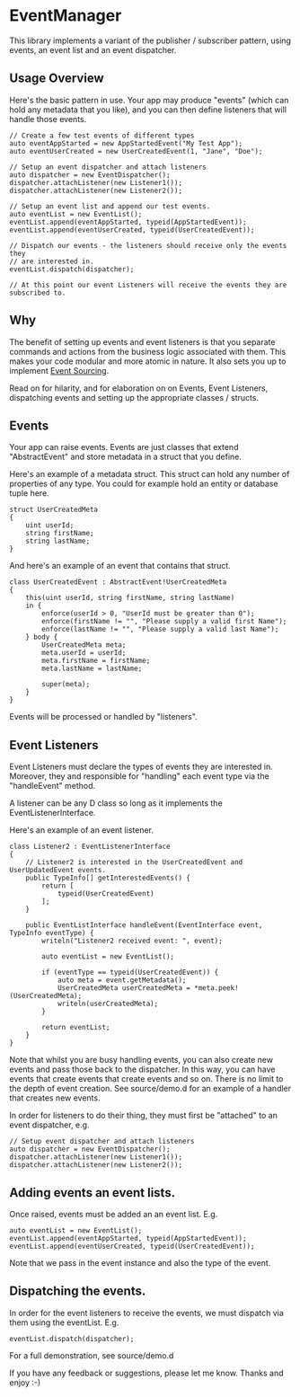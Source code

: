 # EventManager

This library implements a variant of the publisher / subscriber pattern, using events, an event list and an event dispatcher.

## Usage Overview

Here's the basic pattern in use.  Your app may produce "events" (which can hold any metadata that you like), 
and you can then define listeners that will handle those events.

```
// Create a few test events of different types
auto eventAppStarted = new AppStartedEvent("My Test App");
auto eventUserCreated = new UserCreatedEvent(1, "Jane", "Doe");

// Setup an event dispatcher and attach listeners
auto dispatcher = new EventDispatcher();
dispatcher.attachListener(new Listener1());
dispatcher.attachListener(new Listener2());

// Setup an event list and append our test events.
auto eventList = new EventList();
eventList.append(eventAppStarted, typeid(AppStartedEvent));
eventList.append(eventUserCreated, typeid(UserCreatedEvent));

// Dispatch our events - the listeners should receive only the events they
// are interested in.
eventList.dispatch(dispatcher);

// At this point our event Listeners will receive the events they are subscribed to.
```

## Why

The benefit of setting up events and event listeners is that you separate commands and actions from the business logic associated with them.
This makes your code modular and more atomic in nature.  It also sets you up to implement [Event Sourcing](https://martinfowler.com/eaaDev/EventSourcing.html).

Read on for hilarity, and for elaboration on on Events, Event Listeners, dispatching events and setting up the appropriate classes / structs.

## Events

Your app can raise events.  Events are just classes that extend "AbstractEvent" and store metadata in a struct that you define.

Here's an example of a metadata struct.  This struct can hold any number of properties of any type.  You could for example hold an entity or database tuple here.

```
struct UserCreatedMeta
{
    uint userId;
    string firstName;
    string lastName;
}
```

And here's an example of an event that contains that struct.

```
class UserCreatedEvent : AbstractEvent!UserCreatedMeta
{
    this(uint userId, string firstName, string lastName)
    in {
        enforce(userId > 0, "UserId must be greater than 0");
        enforce(firstName != "", "Please supply a valid first Name");
        enforce(lastName != "", "Please supply a valid last Name");
    } body {
        UserCreatedMeta meta;
        meta.userId = userId;
        meta.firstName = firstName;
        meta.lastName = lastName;

        super(meta);
    }
}
```

Events will be processed or handled by "listeners".

## Event Listeners

Event Listeners must declare the types of events they are interested in.  Moreover, they
and responsible for "handling" each event type via the "handleEvent" method.

A listener can be any D class so long as it implements the EventListenerInterface.

Here's an example of an event listener.

```
class Listener2 : EventListenerInterface
{
    // Listener2 is interested in the UserCreatedEvent and UserUpdatedEvent events.
    public TypeInfo[] getInterestedEvents() {
        return [
            typeid(UserCreatedEvent)
        ];
    }

    public EventListInterface handleEvent(EventInterface event, TypeInfo eventType) {
        writeln("Listener2 received event: ", event);

        auto eventList = new EventList();

        if (eventType == typeid(UserCreatedEvent)) {
            auto meta = event.getMetadata();
            UserCreatedMeta userCreatedMeta = *meta.peek!(UserCreatedMeta);
            writeln(userCreatedMeta);
        } 

        return eventList;
    }
}
```

Note that whilst you are busy handling events, you can also create new events and pass those back to the dispatcher.
In this way, you can have events that create events that create events and so on.  There is no limit to the depth
of event creation.  See source/demo.d for an example of a handler that creates new events.

In order for listeners to do their thing, they must first be "attached" to an event dispatcher, e.g.

```
// Setup event dispatcher and attach listeners
auto dispatcher = new EventDispatcher();
dispatcher.attachListener(new Listener1());
dispatcher.attachListener(new Listener2());
```


## Adding events an event lists.

Once raised, events must be added an an event list.  E.g.

```
auto eventList = new EventList();
eventList.append(eventAppStarted, typeid(AppStartedEvent));
eventList.append(eventUserCreated, typeid(UserCreatedEvent));
```

Note that we pass in the event instance and also the type of the event.

## Dispatching the events.

In order for the event listeners to receive the events, we must dispatch via them using the eventList.  E.g.

```
eventList.dispatch(dispatcher);
```

For a full demonstration, see source/demo.d

If you have any feedback or suggestions, please let me know.
Thanks and enjoy :-)
